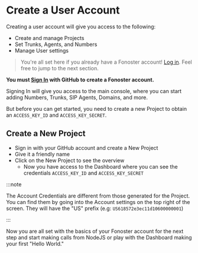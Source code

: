 # Create a User Account

Creating a user account will give you access to the following: 

- Create and manage Projects
- Set Trunks, Agents, and Numbers
- Manage User settings

> You're all set here if you already have a Fonoster account! [Log in](https://console.fonoster.io). Feel free to jump to the next section.

**You must [Sign In](https://console.fonoster.io) with GitHub to create a Fonoster account.**

Signing In will give you access to the main console, where you can start adding Numbers, Trunks, SIP Agents, Domains, and more. 

But before you can get started, you need to create a new Project to obtain an `ACCESS_KEY_ID` and `ACCESS_KEY_SECRET`.

## Create a New Project

- Sign in with your GitHub account and create a New Project
- Give it a friendly name
- Click on the New Project to see the overview
  - Now you have access to the Dashboard where you can see the credentials `ACCESS_KEY_ID` and `ACCESS_KEY_SECRET`

:::note

The Account Credentials are different from those generated for the Project. You can find them by going into the Account settings on the top right of the screen. They will have the "US" prefix (e.g: `US618572e3ec11d10600000001`) 

:::

Now you are all set with the basics of your Fonoster account for the next step and start making calls from NodeJS or play with the Dashboard making your first "Hello World."
